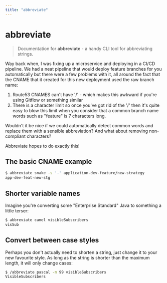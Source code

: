```yaml
---
title: "abbreviate"
---
```


# abbreviate

> Documentation for **abbreviate** - a handy CLI tool for abbreviating strings.


Way back when, I was fixing up a microservice and deploying in a CI/CD pipeline. We had a neat pipeline that would deploy feature branches for you automatically but there were a few problems with it, all around the fact that the CNAME that it created for this new deployment used the raw branch name:

1. Route53 CNAMES can't have '/' - which makes this awkward if you're using Gitflow or something similar
2. There is a character limit so once you've got rid of the '/' then it's quite easy to blow this limit when you consider that a common branch name words such as "feature" is 7 characters long.

Wouldn't it be nice if we could automatically detect common words and replace them with a sensible abbreviation? And what about removing non-compliant characters?

Abbreviate hopes to do exactly this!

## The basic CNAME example

```bash
$ abbreviate snake -s '-' application-dev-feature/new-strategy
app-dev-feat-new-stg
```
## Shorter variable names

Imagine you're converting some "Enterprise Standard" Java to something a little terser:

```bash
$ abbreviate camel visibleSubscribers
visSub
```

## Convert between case styles

Perhaps you don't actually need to shorten a string, just change it to your new favourite style. As long as the string is shorter than the maximum length, it will only change cases:

```bash
$ /abbreviate pascal -m 99 visibleSubscribers
VisibleSubscribers
```

